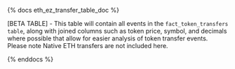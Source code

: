 {% docs eth_ez_transfer_table_doc %}

[BETA TABLE] - This table will contain all events in the ```fact_token_transfers table```, along with joined columns such as token price, symbol, and decimals where possible that allow for easier analysis of token transfer events. Please note Native ETH transfers are not included here.

{% enddocs %}